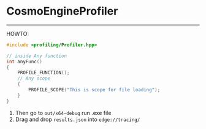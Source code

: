 # CosmoEngineProfiler


--- 
HOWTO:

```cpp
#include <profiling/Profiler.hpp>

// inside Any function
int anyFunc()
{
	PROFILE_FUNCTION();
	// Any scope
	{
		PROFILE_SCOPE("This is scope for file loading");
	}
}
```

1. Then go to `out/x64-debug` run .exe file
2. Drag and drop `results.json` into `edge://tracing/`